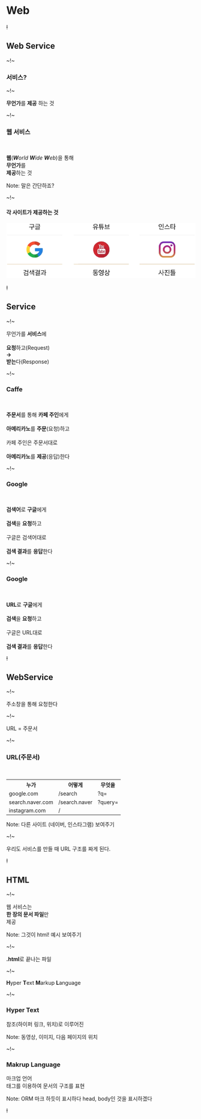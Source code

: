# Web

~~!~~

## Web Service

~!~

### 서비스?

~!~

**무언가**를 **제공** 하는 것

~!~

### 웹 서비스
<br>

**웹**(_**W**orld **W**ide **W**eb_)을 통해 
<br>
**무언가**를 
<br>
**제공**하는 것

Note:
말은 간단하죠?

~!~

#### 각 사이트가 제공하는 것

<img src="images/service_list.png" style="border-style: hidden;">

~~!~~

## Service

~!~

무언가를 **서비스**에 
<br>
<br>
**요청**하고(Request)
<br>
**→**
<br>
**받는**다(Response)

~!~

### Caffe

<br>

**주문서**를 통해 **카페 주인**에게
<br>
<br>
**아메리카노**를 **주문**(요청)하고 
<br>
<br>
카페 주인은 주문서대로
<br>
<br>
**아메리카노**를 **제공**(응답)한다

~!~

### Google

<br>

**검색어**로 **구글**에게
<br>
<br>
**검색**을 **요청**하고 
<br>
<br>
구글은 검색어대로
<br>
<br>
**검색 결과**를 **응답**한다


~!~


### Google

<br>

**URL**로 **구글**에게
<br>
<br>
**검색**을 **요청**하고 
<br>
<br>
구글은 URL대로
<br>
<br>
**검색 결과**를 **응답**한다

~~!~~

## WebService

~!~

주소창을 통해 요청한다

~!~

URL = 주문서

~!~

### URL(주문서)

<br>

<table>
  <tr>
      <th>누가</th>
      <th>어떻게</th>
      <th>무엇을</th>
  </tr>
  <tr>
      <td>google.com</td>
      <td>/search</td>
      <td>?q=</td>
  </tr>
  <tr>
      <td>search.naver.com</td>
      <td>/search.naver</td>
      <td>?query=</td>
  </tr>
  <tr>
      <td>instagram.com</td>
      <td>/</td>
      <td></td>
  </tr>
</table>

Note:
다른 사이트 (네이버, 인스타그램) 보여주기

~!~

우리도 서비스를 만들 때 URL 구조를 짜게 된다.


~~!~~


## HTML

~!~

웹 서비스는
<br>
**한 장의 문서 파일**만
<br>
제공

Note:
그것이 html!
예시 보여주기


~!~

**.html**로 끝나는 파일

~!~

**H**yper **T**ext **M**arkup **L**anguage

~!~

### Hyper Text

참조(하이퍼 링크, 위치)로 이루어진

Note:
동영상, 이미지, 다음 페이지의 위치

~!~

### Makrup Language

마크업 언어
<br>
태그를 이용하여 문서의 구조를 표현

Note:
ORM 마크 하듯이
표시하다
head, body인 것을 표시하겠다

~~!~~
